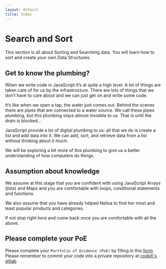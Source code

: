 ```yaml
---
layout: default
title: Index
---
```


# Search and Sort

This section is all about Sorting and Searching data. You will learn how to sort and create your own Data Structures.

## Get to know the plumbing?

When we write code in JavaScript it’s at quite a high level. A lot of things are taken care of for us by the infrastructure. There are lots of things that we don’t have to care about and we can just get on and write some code.

It’s like when we open a tap, the water just comes out. Behind the scenes there are pipes that are connected to a water source. We call these pipes plumbing, but this plumbing stays almost invisible to us. That is until the drain is blocked...

JavaScript provide a lot of digital plumbing to us: all that we do is create a list and add data into it. We can add, sort, and retrieve data from a list without thinking about it much.

We will be exploring a bit more of this plumbing to give us a better understanding of how computers do things.

## Assumption about knowledge

We assume at this stage that you are confident with using JavaScript Arrays (lists) and Maps and you are comfortable with loops, conditional statements and functions.

We also assume that you have already helped Nelisa to find her most and least popular products and categories.

If not stop right here and come back once you are comfortable with all the above.

## Please complete your PoE

Please complete your `Portfolio of Evidence (PoE)` by filling in this [form](https://form.jotformpro.com/ProjectcodeX/portfolio-of-evidence-US-115373). Please remember to commit your code into a private repository at [codeX's gitlab](http://gitlab.projectcodex.co).
